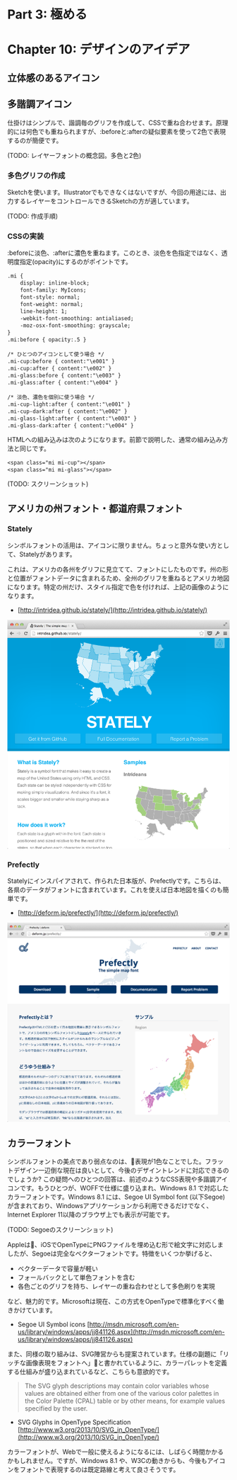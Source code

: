 # Part 3: 極める


# Chapter 10: デザインのアイデア


## 立体感のあるアイコン


## 多諧調アイコン

仕掛けはシンプルで、諧調毎のグリフを作成して、CSSで重ね合わせます。原理的には何色でも重ねられますが、:beforeと:afterの疑似要素を使って2色で表現するのが簡便です。

(TODO: レイヤーフォントの概念図。多色と2色)

### 多色グリフの作成

Sketchを使います。Illustratorでもできなくはないですが、今回の用途には、出力するレイヤーをコントロールできるSketchの方が適しています。

(TODO: 作成手順)

### CSSの実装

:beforeに淡色、:afterに濃色を重ねます。このとき、淡色を色指定ではなく、透明度指定(opacity)にするのがポイントです。

	.mi {
		display: inline-block;
		font-family: MyIcons;
		font-style: normal;
		font-weight: normal;
		line-height: 1;
		-webkit-font-smoothing: antialiased;
		-moz-osx-font-smoothing: grayscale;
	}
	.mi:before { opacity:.5 }
	
	/* ひとつのアイコンとして使う場合 */
	.mi-cup:before { content:"\e001" }
	.mi-cup:after { content:"\e002" }
	.mi-glass:before { content:"\e003" }
	.mi-glass:after { content:"\e004" }
	
	/* 淡色、濃色を個別に使う場合 */
	.mi-cup-light:after { content:"\e001" }
	.mi-cup-dark:after { content:"\e002" }
	.mi-glass-light:after { content:"\e003" }
	.mi-glass-dark:after { content:"\e004" }

HTMLへの組み込みは次のようになります。前節で説明した、通常の組み込み方法と同じです。

	<span class="mi mi-cup"></span>
	<span class="mi mi-glass"></span>

(TODO: スクリーンショット)


## アメリカの州フォント・都道府県フォント

### Stately

シンボルフォントの活用は、アイコンに限りません。ちょっと意外な使い方として、Statelyがあります。

これは、アメリカの各州をグリフに見立てて、フォントにしたものです。州の形と位置がフォントデータに含まれるため、全州のグリフを重ねるとアメリカ地図になります。特定の州だけ、スタイル指定で色を付ければ、上記の画像のようになります。

- [http://intridea.github.io/stately/](http://intridea.github.io/stately/)

![Stately](../images/stately.png)


### Prefectly

Statelyにインスパイアされて、作られた日本版が、Prefectlyです。こちらは、各県のデータがフォントに含まれています。これを使えば日本地図を描くのも簡単です。

- [http://deform.jp/prefectly/](http://deform.jp/prefectly/)

![Prefectly](../images/prefectly.png)


## カラーフォント

シンボルフォントの美点であり弱点なのは、表現が1色なことでした。フラットデザイン一辺倒な現在は良いとして、今後のデザイントレンドに対応できるのでしょうか? この疑問へのひとつの回答は、前述のようなCSS表現や多諧調アイコンです。もうひとつが、WOFFで仕様に盛り込まれ、Windows 8.1 で対応したカラーフォントです。Windows 8.1 には、Segoe UI Symbol font (以下Segoe) が含まれており、Windowsアプリケーションから利用できるだけでなく、Internet Explorer 11以降のブラウザ上でも表示が可能です。

(TODO: Segoeのスクリーンショット)

Appleは、iOSでOpenTypeにPNGファイルを埋め込む形で絵文字に対応しましたが、Segoeは完全なベクターフォントです。特徴をいくつか挙げると、

- ベクターデータで容量が軽い
- フォールバックとして単色フォントを含む
- 各色ごとのグリフを持ち、レイヤーの重ね合わせとして多色刷りを実現

など、魅力的です。Microsoftは現在、この方式をOpenTypeで標準化すべく働きかけています。

- Segoe UI Symbol icons [http://msdn.microsoft.com/en-us/library/windows/apps/jj841126.aspx](http://msdn.microsoft.com/en-us/library/windows/apps/jj841126.aspx)

また、同様の取り組みは、SVG陣営からも提案されています。仕様の副題に「リッチな画像表現をフォントへ」と書かれているように、カラーパレットを定義する仕組みが盛り込まれているなど、こちらも意欲的です。

> The SVG glyph descriptions may contain color variables whose values are obtained either from one of the various color palettes in the Color Palette (CPAL) table or by other means, for example values specified by the user.

- SVG Glyphs in OpenType Specification [http://www.w3.org/2013/10/SVG_in_OpenType/](http://www.w3.org/2013/10/SVG_in_OpenType/)

カラーフォントが、Webで一般に使えるようになるには、しばらく時間かかるかもしれません。ですが、Windows 8.1 や、W3Cの動きからも、今後もアイコンをフォントで表現するのは既定路線と考えて良さそうです。

